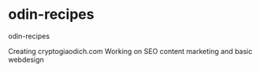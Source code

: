 # odin-recipes
odin-recipes

Creating cryptogiaodich.com
Working on SEO content marketing and basic webdesign
